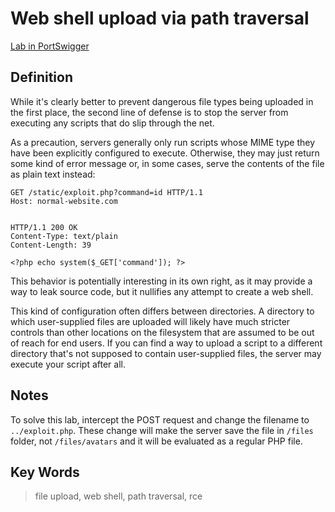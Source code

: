 # Web shell upload via path traversal

[Lab in PortSwigger](https://portswigger.net/web-security/file-upload/lab-file-upload-web-shell-upload-via-path-traversal)

## Definition
 While it's clearly better to prevent dangerous file types being uploaded in the first place, the second line of defense is to stop the server from executing any scripts that do slip through the net.

As a precaution, servers generally only run scripts whose MIME type they have been explicitly configured to execute. Otherwise, they may just return some kind of error message or, in some cases, serve the contents of the file as plain text instead:

```http
GET /static/exploit.php?command=id HTTP/1.1
Host: normal-website.com


HTTP/1.1 200 OK
Content-Type: text/plain
Content-Length: 39

<?php echo system($_GET['command']); ?>
```

This behavior is potentially interesting in its own right, as it may provide a way to leak source code, but it nullifies any attempt to create a web shell.

This kind of configuration often differs between directories. A directory to which user-supplied files are uploaded will likely have much stricter controls than other locations on the filesystem that are assumed to be out of reach for end users. If you can find a way to upload a script to a different directory that's not supposed to contain user-supplied files, the server may execute your script after all. 

## Notes
To solve this lab, intercept the POST request and change the filename to `../exploit.php`. These change will make the server save the file in `/files` folder, not `/files/avatars` and it will be evaluated as a regular PHP file.

## Key Words
> file upload, web shell, path traversal, rce
